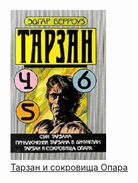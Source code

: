 ![](Тарзан%20и%20сокровища%20Опара.jpg)  
[Тарзан и сокровища Опара](Тарзан%20и%20сокровища%20Опара)
